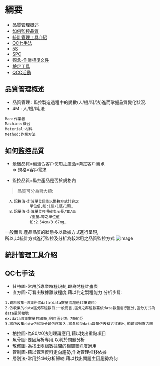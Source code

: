 # 綱要
- [品質管理概述](#品質管理概述)
- [如何監控品質](#如何監控品質)
- [統計管理工具介紹](#統計管理工具介紹)
- [QC七手法](#QC七手法)
- [5S](#)
- [SPC](#)
- [觀念-作業標準文件](#)
- [檢定工具](#)
- [QCC活動](#)

## 品質管理概述
- 品質管理 : 監控製造過程中的變數(人/機/料/法)進而掌握品質變化狀況.
- 4M : 人/機/料/法
```
Man:作業者
Machine:機台
Material:材料
Method:作業方法

```

## 如何監控品質
- 最適品質=最適合客戶使用之產品=滿足客戶需求  
=> 規格=客戶需求  

- 監控品質=監控產品是否於規格內

> 品質可分為兩大類:
```
  A.記數值-計算單位僅能以整數方式計算之
           單位值,如:1個/1瓶/1顆…
  B.記量值-計算單位可明確表示長/寬/高
           /重量…等之單位值
           如:2.54cm/3.67mg…  
```
一般而言,產品品質的狀態多以數據方式進行呈現,  
所以,以統計方式進行監控及分析為較常用之品質監控方式
![image](https://user-images.githubusercontent.com/79491888/177666086-b9377dd0-cc0a-45c7-81a9-d3f4ccf28702.png)

## 統計管理工具介紹
## QC七手法
- 甘特圖-常用於專案時程規劃,即為時程計畫表
- 直方圖-可看出數據離散程度,藉以判定製程能力
分析步驟:
```
1.資料收集—收集所需data(data數量需超過32筆資料)
2.依收集的data區分群組數目;一般而言,區分之群組數需依data數量進行區分,區分方式為data量開根號
ex:data收集數量共50筆,則可區分為 7筆組距
3.將所收集data依組距分類依序置入,將各組距data數量依表格方式畫出,即可得到直方圖
```

- 柏拉圖-為80/20法則理論應用,藉以找出重點項目
- 魚骨圖-要因解析專用,以利於問題分析
- 散佈圖-為找出兩組數據間的相關聯程度適用
- 管制圖-藉以管理資料走向趨勢,作為管理推移依據
- 層別法-常用於4M分析歸納,藉以找出問題主因趨勢為何

